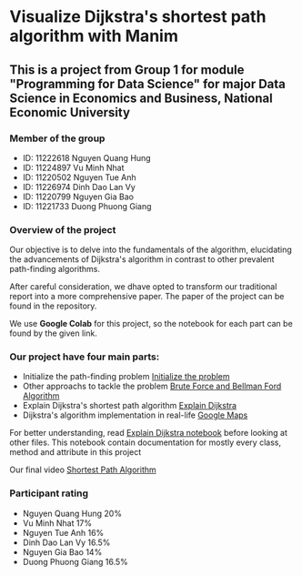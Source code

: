 # Visualize Dijkstra's shortest path algorithm with Manim

## This is a project from **Group 1** for module "Programming for Data Science" for major Data Science in Economics and Business, National Economic University

### Member of the group
* ID: 11222618 Nguyen Quang Hung
* ID: 11224897 Vu Minh Nhat
* ID: 11220502 Nguyen Tue Anh
* ID: 11226974 Dinh Dao Lan Vy
* ID: 11220799 Nguyen Gia Bao
* ID: 11221733 Duong Phuong Giang

### Overview of the project
Our objective is to delve into the fundamentals of the algorithm, elucidating the advancements of Dijkstra's algorithm in contrast to other prevalent path-finding algorithms.

After careful consideration, we dhave opted to transform our traditional report into a more comprehensive paper. The paper of the project can be found in the repository.

We use **Google Colab** for this project, so the notebook for each part can be found by the given link. 

### Our project have four main parts:
* Initialize the path-finding problem [Initialize the problem](https://colab.research.google.com/drive/1v-msP3cjDrUYQZCFuw0Rmf1ddp-LyNbC?usp=sharing)
* Other approachs to tackle the problem [Brute Force and Bellman Ford Algorithm](https://colab.research.google.com/drive/1bneU4oj7qQWKO-faKtpd_VYL9PmibubZ?usp=sharing)
* Explain Dijkstra's shortest path algorithm [Explain Dijkstra](https://colab.research.google.com/drive/1w9pD1SdcHkPcmewvHHJCZDBZOKPrfzAF?usp=sharing)
* Dijkstra's algorithm implementation in real-life [Google Maps](https://colab.research.google.com/drive/1QMj0EnF06blLqESPbKWfpHli7Qi7H-Sz?usp=sharing)

For better understanding, read [Explain Dijkstra notebook](https://colab.research.google.com/drive/1w9pD1SdcHkPcmewvHHJCZDBZOKPrfzAF?usp=sharing) before looking at other files. This notebook contain documentation for mostly every class, method and attribute in this project 

Our final video [Shortest Path Algorithm](https://drive.google.com/drive/folders/1WMfoUz6-hHBn1Ao7GRh1w8EruujPUpCR?usp=sharing)

### Participant rating
* Nguyen Quang Hung 20%
* Vu Minh Nhat 17%
* Nguyen Tue Anh 16%
* Dinh Dao Lan Vy 16.5%
* Nguyen Gia Bao 14%
* Duong Phuong Giang 16.5%
